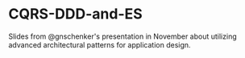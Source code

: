 # CQRS-DDD-and-ES
Slides from @gnschenker's presentation in November about utilizing advanced architectural patterns for application design.
